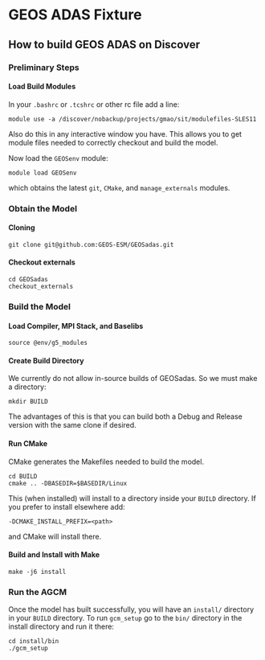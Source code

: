 # GEOS ADAS Fixture

## How to build GEOS ADAS on Discover

### Preliminary Steps

#### Load Build Modules

In your `.bashrc` or `.tcshrc` or other rc file add a line:
```
module use -a /discover/nobackup/projects/gmao/sit/modulefiles-SLES11
```
Also do this in any interactive window you have. This allows you to get module files needed to correctly checkout and build the model.

Now load the `GEOSenv` module:
```
module load GEOSenv
```
which obtains the latest `git`, `CMake`, and `manage_externals` modules.

### Obtain the Model

#### Cloning

```
git clone git@github.com:GEOS-ESM/GEOSadas.git
```

#### Checkout externals
```
cd GEOSadas
checkout_externals
```

### Build the Model

#### Load Compiler, MPI Stack, and Baselibs
```
source @env/g5_modules
```

#### Create Build Directory
We currently do not allow in-source builds of GEOSadas. So we must make a directory:
```
mkdir BUILD
```
The advantages of this is that you can build both a Debug and Release version with the same clone if desired.

#### Run CMake
CMake generates the Makefiles needed to build the model.
```
cd BUILD
cmake .. -DBASEDIR=$BASEDIR/Linux
```
This (when installed) will install to a directory inside your `BUILD` directory. If you prefer to install elsewhere add:
```
-DCMAKE_INSTALL_PREFIX=<path>
```
and CMake will install there.

#### Build and Install with Make
```
make -j6 install
```

### Run the AGCM

Once the model has built successfully, you will have an `install/` directory in your `BUILD` directory. To run `gcm_setup` go to the `bin/` directory in the install directory and run it there:
```
cd install/bin
./gcm_setup
```
